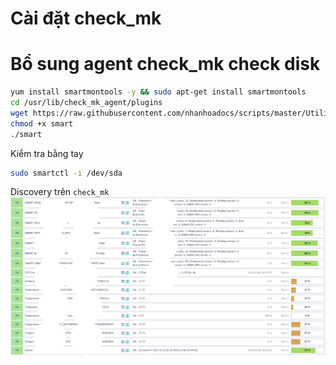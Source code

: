 # Cài đặt check_mk



# Bổ sung agent check_mk check disk

```sh 
yum install smartmontools -y && sudo apt-get install smartmontools 
cd /usr/lib/check_mk_agent/plugins
wget https://raw.githubusercontent.com/nhanhoadocs/scripts/master/Utilities/smart
chmod +x smart
./smart
```

Kiểm tra bằng tay 
```sh 
sudo smartctl -i /dev/sda 
```

Discovery trên `check_mk`
![](../../../images/monitor/check_mk_disk.png)